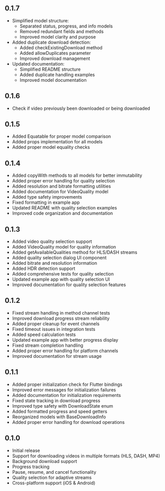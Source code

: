 ## 0.1.7

* Simplified model structure:
  - Separated status, progress, and info models
  - Removed redundant fields and methods
  - Improved model clarity and purpose
* Added duplicate download detection:
  - Added checkExistingDownload method
  - Added allowDuplicates parameter
  - Improved download management
* Updated documentation:
  - Simplified README structure
  - Added duplicate handling examples
  - Improved model documentation

## 0.1.6

* Check if video previously been downloaded or being downloaded

## 0.1.5

* Added Equatable for proper model comparison
* Added props implementation for all models
* Added proper model equality checks

## 0.1.4

* Added copyWith methods to all models for better immutability
* Added proper error handling for quality selection
* Added resolution and bitrate formatting utilities
* Added documentation for VideoQuality model
* Added type safety improvements
* Fixed formatting in example app
* Updated README with quality selection examples
* Improved code organization and documentation

## 0.1.3

* Added video quality selection support
* Added VideoQuality model for quality information
* Added getAvailableQualities method for HLS/DASH streams
* Added quality selection dialog UI component
* Added bitrate and resolution information
* Added HDR detection support
* Added comprehensive tests for quality selection
* Updated example app with quality selection UI
* Improved documentation for quality selection features

## 0.1.2

* Fixed stream handling in method channel tests
* Improved download progress stream reliability
* Added proper cleanup for event channels
* Fixed timeout issues in integration tests
* Added speed calculation tests
* Updated example app with better progress display
* Fixed stream completion handling
* Added proper error handling for platform channels
* Improved documentation for stream usage

## 0.1.1

* Added proper initialization check for Flutter bindings
* Improved error messages for initialization failures
* Added documentation for initialization requirements
* Fixed state tracking in download progress
* Improved type safety with DownloadState enum
* Added formatted progress and speed getters
* Reorganized models with BaseDownloadInfo
* Added proper error handling for download operations

## 0.1.0

* Initial release
* Support for downloading videos in multiple formats (HLS, DASH, MP4)
* Background download support
* Progress tracking
* Pause, resume, and cancel functionality
* Quality selection for adaptive streams
* Cross-platform support (iOS & Android)
